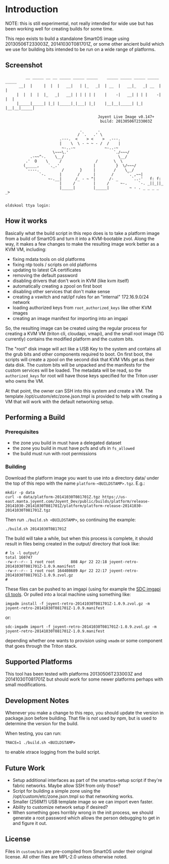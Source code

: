 # Introduction

NOTE: this is still experimental, not really intended for wide use but has been
working well for creating builds for some time.

This repo exists to build a standalone SmartOS image using 20130506T233003Z,
20141030T081701Z, or some other ancient build which we use for building bits
intended to be run on a wide range of platforms.

## Screenshot

```none
         __ _____ __ __ _____ _____ _____    _____ _____ _____ _____ _____
      __|  |     |  |  |   __|   | |_   _|  | __  |   __|_   _| __  |     |
     |  |  |  |  |_   _|   __| | | | | |    |    -|   __| | | |    -|  |  |
     |_____|_____| |_| |_____|_|___| |_|    |__|__|_____| |_| |__|__|_____|

                                         Joyent Live Image v0.147+
                                          build: 20130506T233003Z

                                 .       .
                                / `.   .' \
                        .---.  <    > <    >  .---.
                        |    \  \ - ~ ~ - /  /    |
                         ~-..-~             ~-..-~
                     \~~~\.'                    `./~~~/
           .-~~^-.    \__/                        \__/
         .'  O    \     /               /       \  \
        (_____,    `._.'               |         }  \/~~~/
         `----.          /       }     |        /    \__/
               `-.      |       /      |       /      `. ,~~|
                   ~-.__|      /_ - ~ ^|      /- _      `..-'   f: f:
                        |     /        |     /     ~-.     `-. _||_||_
                        |_____|        |_____|         ~ - . _ _ _ _ _>


oldskool ttya login:
```

## How it works

Basically what the build script in this repo does is to take a platform image
from a build of SmartOS and turn it into a KVM-bootable zvol. Along the way, it
makes a few changes to make the resulting image work better as a KVM VM,
including:

* fixing mdata tools on old platforms
* fixing ntp tools / scripts on old platforms
* updating to latest CA certificates
* removing the default password
* disabling drivers that don't work in KVM (like kvm itself)
* automatically creating a zpool on first boot
* disabling other services that don't make sense
* creating a vswitch and nat/ipf rules for an "internal" 172.16.9.0/24 network
* loading authorized keys from `root_authorized_keys` like other KVM images
* creating an image manifest for importing into an imgapi

So, the resulting image can be created using the regular process for creating a
KVM VM (triton cli, cloudapi, vmapi), and the small root image (1G currently)
contains the modified platform and the custom bits.

The "root" disk image will act like a USB Key to the system and contains all the
grub bits and other components required to boot. On first boot, the scripts
will create a zpool on the second disk that KVM VMs get as their data disk. The
custom bits will be unpacked and the manifests for the custom services will be
loaded. The metadata will be read, so the `authorized_keys` for root will have
those keys specified for the Triton user who owns the VM.

At that point, the owner can SSH into this system and create a VM. The template
/opt/custom/etc/zone.json.tmpl is provided to help with creating a VM that will
work with the default networking setup.

## Performing a Build

### Prerequisites

* the zone you build in must have a delegated dataset
* the zone you build in must have pcfs and ufs in `fs_allowed`
* the build must run with root permissions

### Building

Download the platform image you want to use into a directory data/ under the top
of this repo with the name `platform-<BUILDSTAMP>.tgz`. E.g.:

```shell
mkdir -p data
curl -o data/platform-20141030T081701Z.tgz https://us-east.manta.joyent.com/Joyent_Dev/public/builds/platform/release-20141030-20141030T081701Z/platform/platform-release-20141030-20141030T081701Z.tgz
```

Then run `./build.sh <BUILDSTAMP>`, so continuing the example:

```shell
./build.sh 20141030T081701Z
```

The build will take a while, but when this process is complete, it should result
in files being created in the output/ directory that look like:

```shell
# ls -l output/
total 160747
-rw-r--r-- 1 root root       808 Apr 22 22:18 joyent-retro-20141030T081701Z-1.0.9.manifest
-rw-r--r-- 1 root root 164408689 Apr 22 22:17 joyent-retro-20141030T081701Z-1.0.9.zvol.gz
#
```

These files can be pushed to an imgapi (using for example the [SDC imgapi cli
tools](https://github.com/joyent/sdc-imgapi-cli). Or pulled into a local machine
using something like:

```shell
imgadm install -f joyent-retro-20141030T081701Z-1.0.9.zvol.gz -m joyent-retro-20141030T081701Z-1.0.9.manifest
```

or:

```shell
sdc-imgadm import -f joyent-retro-20141030T081701Z-1.0.9.zvol.gz -m joyent-retro-20141030T081701Z-1.0.9.manifest
```

depending whether one wants to provision using `vmadm` or some component that
goes through the Triton stack.

## Supported Platforms

This tool has been tested with platforms 20130506T233003Z and 20141030T081701Z
but should work for some newer platforms perhaps with small modifications.

## Development Notes

Whenever you make a change to this repo, you should update the version in
package.json before building. That file is *not* used by npm, but is used to
determine the version for the build.

When testing, you can run:

```shell
TRACE=1 ./build.sh <BUILDSTAMP>
```

to enable xtrace logging from the build script.

## Future Work

* Setup additional interfaces as part of the smartos-setup script if they're
  fabric networks. Maybe allow SSH from only those?
* Script for building a simple zone using the /opt/custom/etc/zone.json.tmpl so
  that networking works.
* Smaller (256M?) USB template image so we can import even faster.
* Ability to customize network setup if desired?
* When something goes horribly wrong in the init process, we should generate a
  root password which allows the person debugging to get in and figure it out.

## License

Files in `custom/bin` are pre-compiled from SmartOS under their original
license. All other files are MPL-2.0 unless otherwise noted.

